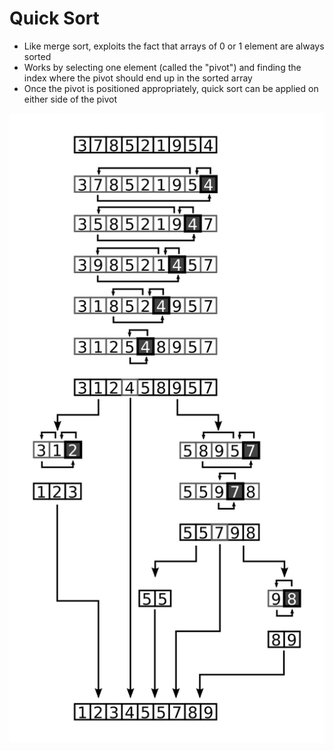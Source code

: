 # Quick Sort

* Like merge sort, exploits the fact that arrays of 0 or 1 element are always sorted
* Works by selecting one element (called the "pivot") and finding the index where the pivot should end up in the sorted array
* Once the pivot is positioned appropriately, quick sort can be applied on either side of the pivot

![Quick Sort](/images/quick-sort.png)

